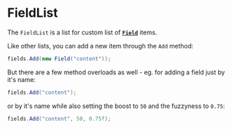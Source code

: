 # FieldList

The `FieldList` is a list for custom list of [**`Field`**](./field.md) items.

Like other lists, you can add a new item through the `Add` method:

```csharp
fields.Add(new Field("content"));
```

But there are a few method overloads as well - eg. for adding a field just by it's name:

```csharp
fields.Add("content");
```

or by it's name while also setting the boost to `50` and the fuzzyness to `0.75`:

```csharp
fields.Add("content", 50, 0.75f);
```